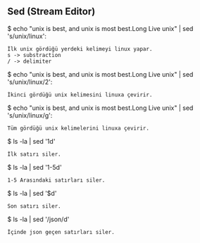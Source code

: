 ## Sed (Stream Editor)


$ echo "unix is best, and unix is most best.Long Live unix" | sed 's/unix/linux':

    İlk unix gördüğü yerdeki kelimeyi linux yapar.
    s -> substraction
    / -> delimiter

$ echo "unix is best, and unix is most best.Long Live unix" | sed 's/unix/linux/2':

    İkinci gördüğü unix kelimesini linuxa çevirir.

$ echo "unix is best, and unix is most best.Long Live unix" | sed 's/unix/linux/g':

    Tüm gördüğü unix kelimelerini linuxa çevirir.

$ ls -la | sed '1d'

    İlk satırı siler.

$ ls -la | sed '1-5d'

    1-5 Arasındaki satırları siler.

$ ls -la | sed '$d'

    Son satırı siler.

$ ls -la | sed '/json/d'

    İçinde json geçen satırları siler.   

